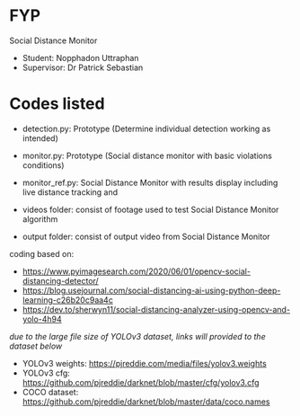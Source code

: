 # FYP
Social Distance Monitor 
- Student: Nopphadon Uttraphan 
- Supervisor: Dr Patrick Sebastian


# Codes listed
- detection.py: Prototype (Determine individual detection working as intended)
- monitor.py: Prototype (Social distance monitor with basic violations conditions)
- monitor_ref.py: Social Distance Monitor with results display including live distance tracking and 

- videos folder: consist of footage used to test Social Distance Monitor algorithm
- output folder: consist of output video from Social Distance Monitor


coding based on:
- https://www.pyimagesearch.com/2020/06/01/opencv-social-distancing-detector/ 
- https://blog.usejournal.com/social-distancing-ai-using-python-deep-learning-c26b20c9aa4c
- https://dev.to/sherwyn11/social-distancing-analyzer-using-opencv-and-yolo-4h94

*due to the large file size of YOLOv3 dataset, links will provided to the dataset below*
- YOLOv3 weights: https://pjreddie.com/media/files/yolov3.weights
- YOLOv3 cfg: https://github.com/pjreddie/darknet/blob/master/cfg/yolov3.cfg
- COCO dataset: https://github.com/pjreddie/darknet/blob/master/data/coco.names